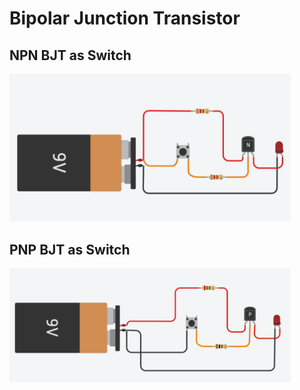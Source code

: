 # Bipolar Junction Transistor
## NPN BJT as Switch
<img src="images/npn-switch.gif" width="450" />

## PNP BJT as Switch
<img src="images/pnp-switch.gif" width="450" />
